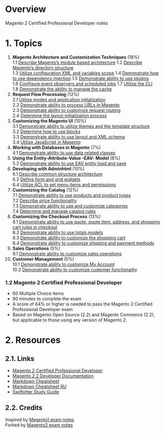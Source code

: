 # Overview

Magento 2 Certified Professional Developer notes

# 1. Topics

1. **Magento Architecture and Customization Techniques** (18%)  
1.1 [Describe Magento’s module based architecture](https://github.com/bjoern-flagbit/magento2-exam-notes/wiki/01.1.-Describe-Magento%E2%80%99s-module-based-architecture)
1.2 [Describe Magento’s directory structure](https://github.com/bjoern-flagbit/magento2-exam-notes/wiki/01.2.-Describe-Magento%E2%80%99s-directory-structure)  
1.3 [Utilize configuration XML and variables scope](https://github.com/bjoern-flagbit/magento2-exam-notes/wiki/01.3.-Utilize-configuration-XML-and-variables-scope)
1.4 [Demonstrate how to use dependency injection](https://github.com/bjoern-flagbit/magento2-exam-notes/wiki/01.4.-Demonstrate-how-to-use-dependency-injection)
1.5 [Demonstrate ability to use plugins](https://github.com/bjoern-flagbit/magento2-exam-notes/wiki/01.5.-Demonstrate-ability-to-use-plugins)  
1.6 [Configure event observers and scheduled jobs](https://github.com/bjoern-flagbit/magento2-exam-notes/wiki/01.6.-Configure-event-observers-and-scheduled-jobs)
1.7 [Utilize the CLI](https://github.com/bjoern-flagbit/magento2-exam-notes/wiki/01.7.-Utilize-the-CLI)  
1.8 [Demonstrate the ability to manage the cache](https://github.com/bjoern-flagbit/magento2-exam-notes/wiki/01.8.-Demonstrate-the-ability-to-manage-the-cache)  
2. **Request Flow Processing** (12%)  
2.1 [Utilize modes and application initialization](https://github.com/bjoern-flagbit/magento2-exam-notes/wiki/02.1.-Utilize-modes-and-application-initialization)  
2.2 [Demonstrate ability to process URLs in Magento](https://github.com/bjoern-flagbit/magento2-exam-notes/wiki/02.2.-Demonstrate-ability-to-process-URLs-in-Magento)  
2.3 [Demonstrate ability to customize request routing](https://github.com/bjoern-flagbit/magento2-exam-notes/wiki/02.3.-Demonstrate-ability-to-customize-request-routing)  
2.4 [Determine the layout initialization process](https://github.com/bjoern-flagbit/magento2-exam-notes/wiki/02.4.-Determine-the-layout-initialization-process)  
3. **Customizing the Magento UI** (10%)  
3.1 [Demonstrate ability to utilize themes and the template structure](https://github.com/bjoern-flagbit/magento2-exam-notes/wiki/03.1.-Demonstrate-ability-to-utilize-themes-and-the-template-structure)  
3.2 [Determine how to use blocks](https://github.com/bjoern-flagbit/magento2-exam-notes/wiki/03.2.-Determine-how-to-use-blocks)  
3.3 [Demonstrate ability to use layout and XML schema](https://github.com/bjoern-flagbit/magento2-exam-notes/wiki/03.3.-Demonstrate-ability-to-use-layout-and-XML-schema)  
3.4 [Utilize JavaScript in Magento](https://github.com/bjoern-flagbit/magento2-exam-notes/wiki/03.4.-Utilize-JavaScript-in-Magento)  
4. **Working with Databases in Magento** (7%)  
4.1 [Demonstrate ability to use data related classes](https://github.com/bjoern-flagbit/magento2-exam-notes/wiki/04.1.-Demonstrate-ability-to-use-data-related-classes)
5. **Using the Entity-Attribute-Value -EAV- Model** (8%)  
5.2 [Demonstrate ability to use EAV entity load and save](https://github.com/bjoern-flagbit/magento2-exam-notes/wiki/05.2.-Demonstrate-ability-to-use-EAV-entity-load-and-save)
6. **Developing with Adminhtml** (10%)  
6.1 [Describe common structure architecture](https://github.com/bjoern-flagbit/magento2-exam-notes/wiki/06.1.-Describe-common-structure-architecture)  
6.2 [Define form and grid widgets](https://github.com/bjoern-flagbit/magento2-exam-notes/wiki/06.2.-Define-form-and-grid-widgets)  
6.4 [Utilize ACL to set menu items and permissions](https://github.com/bjoern-flagbit/magento2-exam-notes/wiki/06.4.-Utilize-ACL-to-set-menu-items-and-permissions)  
7. **Customizing the Catalog** (12%)  
7.1 [Demonstrate ability to use products and product types](https://github.com/bjoern-flagbit/magento2-exam-notes/wiki/07.1.-Demonstrate-ability-to-use-products-and-product-types)  
7.2 [Describe price functionality](https://github.com/bjoern-flagbit/magento2-exam-notes/wiki/07.2.-Describe-price-functionality)  
7.3 [Demonstrate ability to use and customize categories](https://github.com/bjoern-flagbit/magento2-exam-notes/wiki/07.3.-Demonstrate-ability-to-use-and-customize-categories)  
7.4 [Determine and manage catalog rules](https://github.com/bjoern-flagbit/magento2-exam-notes/wiki/07.4.-Determine-and-manage-catalog-rules)  
8. **Customizing the Checkout Process** (13%)  
8.1 [Demonstrate ability to use quote, quote item, address, and shopping cart rules in checkout](https://github.com/bjoern-flagbit/magento2-exam-notes/wiki/08.1.-Demonstrate-ability-to-use-quote,-quote-item,-address,-and-shopping-cart-rules-in-checkout)  
8.2 [Demonstrate ability to use totals models](https://github.com/bjoern-flagbit/magento2-exam-notes/wiki/08.2.-Demonstrate-ability-to-use-totals-models)  
8.3 [Demonstrate ability to customize the shopping cart](https://github.com/bjoern-flagbit/magento2-exam-notes/wiki/08.3.-Demonstrate-ability-to-customize-the-shopping-cart)  
8.4 [Demonstrate ability to customize shipping and payment methods](https://github.com/bjoern-flagbit/magento2-exam-notes/wiki/08.4.-Demonstrate-ability-to-customize-shipping-and-payment-methods)  
9. **Sales Operations** (5%)  
9.1 [Demonstrate ability to customize sales operations](https://github.com/bjoern-flagbit/magento2-exam-notes/wiki/09.1-Demonstrate-ability-to-customize-sales-operations)  
10. **Customer Management** (5%)  
10.1 [Demonstrate ability to customize My Account](https://github.com/bjoern-flagbit/magento2-exam-notes/wiki/10.1-Demonstrate-ability-to-customize-My-Account)  
10.2 [Demonstrate ability to customize customer functionality](https://github.com/bjoern-flagbit/magento2-exam-notes/wiki/10.2-Demonstrate-ability-to-customize-customer-functionality)  

### 1.2 Magento 2 Certified Professional Developer

+ 60 Multiple Choice items
+ 90 minutes to complete the exam
+ A score of 64% or higher is needed to pass the Magento 2 Certified Professional Developer exam
+ Based on Magento Open Source (2.2) and Magento Commerce (2.2), but applicable to those using any version of Magento 2.

# 2. Resources

## 2.1. Links
+ [Magento 2 Certified Professional Developer](https://u.magento.com/magento-2-certified-professional-developer)
+ [Magento 2.2 Developer Documentation](http://devdocs.magento.com/)
+ [Markdown Cheatsheet](https://github.com/adam-p/markdown-here/wiki/Markdown-Cheatsheet)
+ [Markdown Cheatsheet RU](https://github.com/sandino/Markdown-Cheatsheet)
+ [Swiftotter Study Guide](https://swiftotter.com/technical/certifications/magento-2-certified-developer-study-guide)

## 2.2. Credits

Inspired by [Magento1 exam notes](https://github.com/colinmurphy/magento-exam-notes)  
Forked by [Magento2 exam notes](https://github.com/magento-notes/magento2-exam-notes)